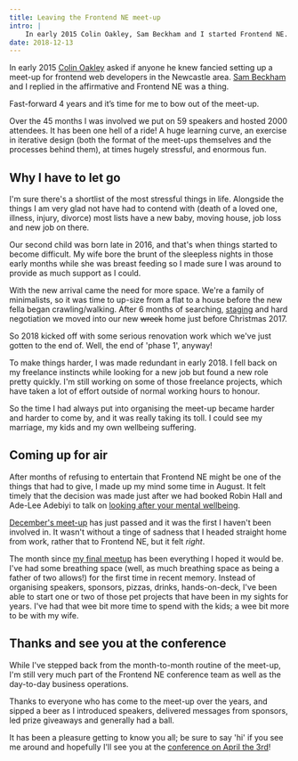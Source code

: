 ```yaml
---
title: Leaving the Frontend NE meet-up
intro: |
    In early 2015 Colin Oakley, Sam Beckham and I started Frontend NE. Fast-forward 4 years and it’s time for me to bow out of the meet-up.
date: 2018-12-13
---
```


In early 2015 [Colin Oakley](https://twitter.com/htmlandbacon) asked if anyone he knew fancied setting up a meet-up for frontend web developers in the Newcastle area. [Sam Beckham](https://twitter.com/samdbeckham) and I replied in the affirmative and Frontend NE was a thing.

Fast-forward 4 years and it’s time for me to bow out of the meet-up.

Over the 45 months I was involved we put on 59 speakers and hosted 2000 attendees. It has been one hell of a ride! A huge learning curve, an exercise in iterative design (both the format of the meet-ups themselves and the processes behind them), at times hugely stressful, and enormous fun.


## Why I have to let go

I'm sure there's a shortlist of the most stressful things in life. Alongside the things I am very glad not have had to contend with (death of a loved one, illness, injury, divorce) most lists have a new baby, moving house, job loss and new job on there.

Our second child was born late in 2016, and that's when things started to become difficult. My wife bore the brunt of the sleepless nights in those early months while she was breast feeding so I made sure I was around to provide as much support as I could.

With the new arrival came the need for more space. We're a family of minimalists, so it was time to up-size from a flat to a house before the new fella began crawling/walking. After 6 months of searching, [staging](https://en.wikipedia.org/wiki/Home_staging) and hard negotiation we moved into our new ~~wreck~~ home just before Christmas 2017.

So 2018 kicked off with some serious renovation work which we've just gotten to the end of. Well, the end of 'phase 1', anyway!

To make things harder, I was made redundant in early 2018. I fell back on my freelance instincts while looking for a new job but found a new role pretty quickly. I'm still working on some of those freelance projects, which have taken a lot of effort outside of normal working hours to honour.

So the time I had always put into organising the meet-up became harder and harder to come by, and it was really taking its toll. I could see my marriage, my kids and my own wellbeing suffering.


## Coming up for air

After months of refusing to entertain that Frontend NE might be one of the things that had to give, I made up my mind some time in August. It felt timely that the decision was made just after we had booked Robin Hall and Ade-Lee Adebiyi to talk on [looking after your mental wellbeing](https://frontendne.co.uk/events/2018-10-04).

[December's meet-up](https://frontendne.co.uk/events/2018-12-06) has just passed and it was the first I haven't been involved in. It wasn't without a tinge of sadness that I headed straight home from work, rather that to Frontend NE, but it felt *right*.

The month since [my final meetup](https://frontendne.co.uk/events/2018-11-01) has been everything I hoped it would be. I've had some breathing space (well, as much breathing space as being a father of two allows!) for the first time in recent memory. Instead of organising speakers, sponsors, pizzas, drinks, hands-on-deck, I've been able to start one or two of those pet projects that have been in my sights for years. I've had that wee bit more time to spend with the kids; a wee bit more to be with my wife.


## Thanks and see you at the conference

While I've stepped back from the month-to-month routine of the meet-up, I'm still very much part of the Frontend NE conference team as well as the day-to-day business operations.

Thanks to everyone who has come to the meet-up over the years, and sipped a beer as I introduced speakers, delivered messages from sponsors, led prize giveaways and generally had a ball.

It has been a pleasure getting to know you all; be sure to say 'hi' if you see me around and hopefully I'll see you at the [conference on April the 3rd](https://2019.frontendne.co.uk)!
